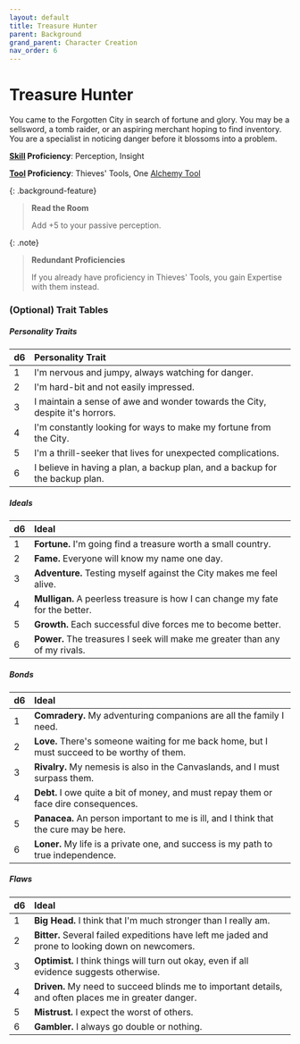 ```yaml
---
layout: default
title: Treasure Hunter
parent: Background
grand_parent: Character Creation
nav_order: 6
---
```


# Treasure Hunter

You came to the Forgotten City in search of fortune and glory. You may be a sellsword, a tomb raider, or an aspiring merchant hoping to find inventory. You are a specialist in noticing danger before it blossoms into a problem.

**[Skill](../../more/skills) Proficiency**: Perception, Insight

**[Tool](../../more/tools) Proficiency**: Thieves' Tools, One [Alchemy Tool](../../more/tools)

{: .background-feature}
> **Read the Room**
> 
> Add +5 to your passive perception.

{: .note}
> **Redundant Proficiencies**
>
> If you already have proficiency in Thieves' Tools, you gain Expertise with them instead.

### (Optional) Trait Tables

##### Personality Traits

| d6   | Personality Trait                                                            |
| :--- | :--------------------------------------------------------------------------- |
| 1    | I'm nervous and jumpy, always watching for danger.                           |
| 2    | I'm hard-bit and not easily impressed.                                       |
| 3    | I maintain a sense of awe and wonder towards the City, despite it's horrors. |
| 4    | I'm constantly looking for ways to make my fortune from the City.            |
| 5    | I'm a thrill-seeker that lives for unexpected complications.                 |
| 6    | I believe in having a plan, a backup plan, and a backup for the backup plan. |


##### Ideals

| d6   | Ideal                                                                         |
| :--- | :---------------------------------------------------------------------------- |
| 1    | **Fortune.** I'm going find a treasure worth a small country.                 |
| 2    | **Fame.** Everyone will know my name one day.                                 |
| 3    | **Adventure.** Testing myself against the City makes me feel alive.           |
| 4    | **Mulligan.** A peerless treasure is how I can change my fate for the better. |
| 5    | **Growth.** Each successful dive forces me to become better.                  |
| 6    | **Power.** The treasures I seek will make me greater than any of my rivals.   |


##### Bonds

| d6   | Ideal                                                                                        |
| :--- | :------------------------------------------------------------------------------------------- |
| 1    | **Comradery.** My adventuring companions are all the family I need.                          |
| 2    | **Love.** There's someone waiting for me back home, but I must succeed to be worthy of them. |
| 3    | **Rivalry.** My nemesis is also in the Canvaslands, and I must surpass them.                 |
| 4    | **Debt.** I owe quite a bit of money, and must repay them or face dire consequences.         |
| 5    | **Panacea.** An person important to me is ill, and I think that the cure may be here.        |
| 6    | **Loner.** My life is a private one, and success is my path to true independence.            |


##### Flaws

| d6   | Ideal                                                                                                 |
| :--- | :---------------------------------------------------------------------------------------------------- |
| 1    | **Big Head.** I think that I'm much stronger than I really am.                                        |
| 2    | **Bitter.** Several failed expeditions have left me jaded and prone to looking down on newcomers.     |
| 3    | **Optimist.** I think things will turn out okay, even if all evidence suggests otherwise.             |
| 4    | **Driven.** My need to succeed blinds me to important details, and often places me in greater danger. |
| 5    | **Mistrust.** I expect the worst of others.                                                           |
| 6    | **Gambler.** I always go double or nothing.                                                           |

